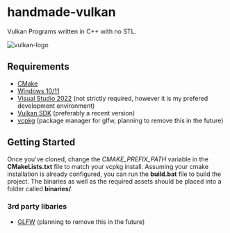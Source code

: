# handmade-vulkan

Vulkan Programs written in C++ with no STL.

![vulkan-logo](https://user-images.githubusercontent.com/45200003/164103181-005812ba-31bd-4749-94df-73645ab504d7.png)

## Requirements
- [CMake](https://cmake.org)
- [Windows 10/11](https://www.microsoft.com/software-download/windows11)
- [Visual Studio 2022](https://visualstudio.com) (not strictly required, however it is my prefered development environment)
- [Vulkan SDK](https://vulkan.lunarg.com/sdk/home#windows) (preferably a recent version)
- [vcpkg](https://github.com/microsoft/vcpkg) (package manager for glfw, planning to remove this in the future)

## Getting Started
Once you've cloned, change the *CMAKE_PREFIX_PATH* variable in the **CMakeLists.txt** file to match your vcpkg install. Assuming your cmake installation is already configured, you can run the **build.bat** file to build the project. The binaries as well as the required assets should be placed into a folder called **binaries/**. 

### 3rd party libaries
- [GLFW](https://github.com/glfw/glfw) (planning to remove this in the future)

